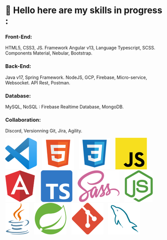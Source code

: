 # 👋 Hello here are my skills in progress :

### Front-End:
HTML5, CSS3, JS. Framework Angular v13, Language Typescript, SCSS. Components Material, Nebular, Bootstrap.

### Back-End:
Java v17, Spring Framework. NodeJS, GCP, Firebase, Micro-service, Websocket. API Rest, Postman.

### Database:
MySQL, NoSQL : Firebase Realtime Database, MongoDB.

### Collaboration:
Discord, Versionning Git, Jira, Agility.    

![logo vscode](img/vscode-h50.svg)&nbsp;&nbsp;&nbsp;
![logo html](img/html-h50.svg)&nbsp;&nbsp;&nbsp;
![logo css](img/css-h50.svg)&nbsp;&nbsp;&nbsp;
![logo javascript](img/javascript-h50.svg)&nbsp;&nbsp;&nbsp;
![logo angular](img/angular-h50.svg)&nbsp;&nbsp;&nbsp;
![logo typescript](img/typescript-h50.svg)&nbsp;&nbsp;&nbsp;
![logo sass](img/sass-h50.svg)&nbsp;&nbsp;&nbsp;
![logo nodejs](img/nodejs-h50.svg)&nbsp;&nbsp;&nbsp;
![logo java](img/java-h50.svg)&nbsp;&nbsp;&nbsp;
![logo spring](img/spring-h50.svg)&nbsp;&nbsp;&nbsp;
![logo git](img/git-h50.svg)&nbsp;&nbsp;&nbsp;
![logo mysql](img/mysql-h50.svg)
